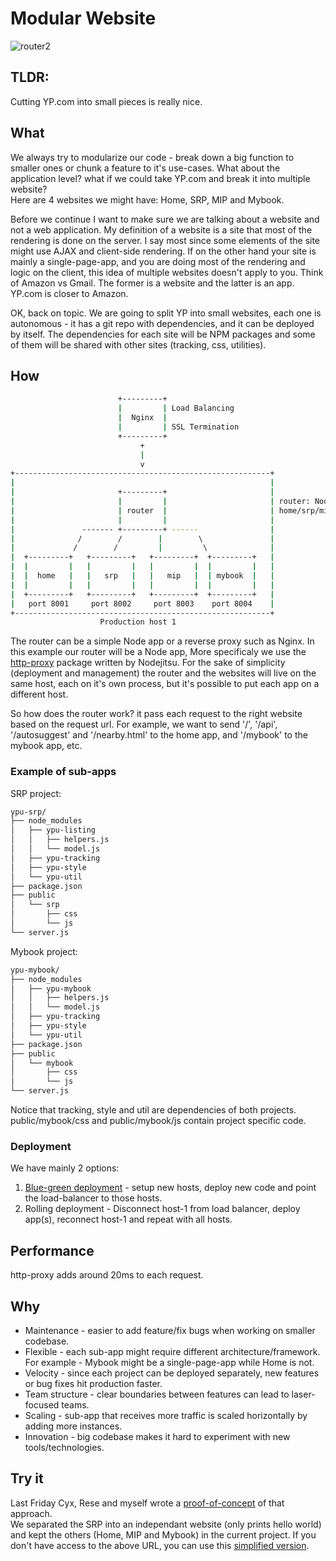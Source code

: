 # Modular Website

![router2](http://25.media.tumblr.com/2e300fd39f1f99087292b8f58ee39062/tumblr_mia72sqn9w1r3gb3zo1_400.gif)

## TLDR:
Cutting YP.com into small pieces is really nice.

## What
We always try to modularize our code - break down a big function to smaller ones or chunk a feature to it's use-cases.
What about the application level? what if we could take YP.com and break it into multiple website?  
Here are 4 websites we might have: Home, SRP, MIP and Mybook. 

Before we continue I want to make sure we are talking about a website and not a web application. My definition of a website is a site that most of the rendering is done on the server.
I say most since some elements of the site might use AJAX and client-side rendering. If on the other hand your site is mainly a single-page-app, and you are doing most of the rendering and logic on the client, this idea of multiple websites doesn't apply to you.
Think of Amazon vs Gmail. The former is a website and the latter is an app. YP.com is closer to Amazon.

OK, back on topic. We are going to split YP into small websites, each one is autonomous - it has a git repo with dependencies, and it can be deployed by itself.
The dependencies for each site will be NPM packages and some of them will be shared with other sites (tracking, css, utilities).

## How

```bash
                        +---------+
                        |         | Load Balancing
                        |  Nginx  |
                        |         | SSL Termination
                        +---------+
                             +
                             |
                             v
+---------------------------------------------------------+
|                                                         |
|                       +---------+                       |
|                       |         |                       | router: Node.js app or Nginx
|                       | router  |                       | home/srp/mip/mybook: Node.js website
|                       |         |                       |
|               ------- +---------+ ------                |
|              /        /        |        \               |
|             /        /         |         \              |
|  +---------+   +---------+   +---------+  +---------+   |
|  |         |   |         |   |         |  |         |   |
|  |  home   |   |   srp   |   |   mip   |  | mybook  |   |
|  |         |   |         |   |         |  |         |   |
|  +---------+   +---------+   +---------+  +---------+   |
|   port 8001     port 8002     port 8003    port 8004    |
+---------------------------------------------------------+
                    Production host 1
```

The router can be a simple Node app or a reverse proxy such as Nginx. In this example our router will be a Node app, More specificaly we use the [http-proxy](https://github.com/nodejitsu/node-http-proxy) package written by Nodejitsu.
For the sake of simplicity (deployment and management) the router and the websites will live on the same host, each on it's own process, but it's possible to put each app on a different host.

So how does the router work? it pass each request to the right website based on the request url.
For example, we want to send '/', '/api', '/autosuggest' and '/nearby.html' to the home app, and '/mybook' to the mybook app, etc.

### Example of sub-apps
SRP project:

```bash
ypu-srp/
├── node_modules
│   ├── ypu-listing
│   │   ├── helpers.js
│   │   └── model.js
│   ├── ypu-tracking
│   ├── ypu-style
│   └── ypu-util
├── package.json
├── public
│   └── srp
│       ├── css
│       └── js
└── server.js
```

Mybook project:

```bash
ypu-mybook/
├── node_modules
│   ├── ypu-mybook
│   │   ├── helpers.js
│   │   └── model.js
│   ├── ypu-tracking
│   ├── ypu-style
│   └── ypu-util
├── package.json
├── public
│   └── mybook
│       ├── css
│       └── js
└── server.js
```

Notice that tracking, style and util are dependencies of both projects. public/mybook/css and public/mybook/js contain project specific code.

### Deployment

We have mainly 2 options:

1. [Blue-green deployment](http://martinfowler.com/bliki/BlueGreenDeployment.html) - setup new hosts, deploy new code and point the load-balancer to those hosts.
1. Rolling deployment - Disconnect host-1 from load balancer, deploy app(s), reconnect host-1 and repeat with all hosts.

## Performance

http-proxy adds around 20ms to each request. 

## Why

* Maintenance - easier to add feature/fix bugs when working on smaller codebase.
* Flexible - each sub-app might require different architecture/framework. For example - Mybook might be a single-page-app while Home is not.
* Velocity - since each project can be deployed separately, new features or bug fixes hit production faster.
* Team structure - clear boundaries between features can lead to laser-focused teams.
* Scaling - sub-app that receives more traffic is scaled horizontally by adding more instances.
* Innovation - big codebase makes it hard to experiment with new tools/technologies.

## Try it
Last Friday Cyx, Rese and myself wrote a [proof-of-concept](https://github.com/citrusbyte/ypu-router) of that approach.  
We separated the SRP into an independant website (only prints hello world) and kept the others (Home, MIP and Mybook) in the current project.
If you don't have access to the above URL, you can use this [simplified version](https://github.com/oren/multi-sites).

